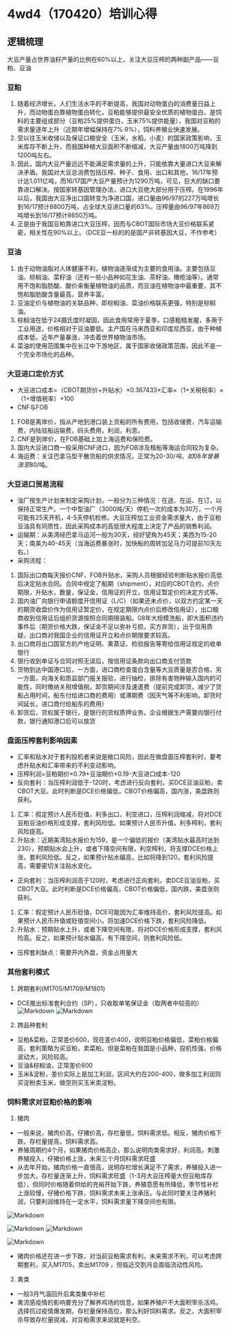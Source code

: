 # 4wd4（170420）培训心得
## 逻辑梳理
大豆产量占世界油籽产量的比例在60%以上，关注大豆压榨的两种副产品——豆粕、豆油
### 豆粕
1. 随着经济增长，人们生活水平的不断提高，我国对动物蛋白的消费量日益上升，而动物蛋白靠植物蛋白转化，豆粕能够提供最安全优质的植物蛋白，是饲料的主要组成部分（豆粕25%提供蛋白，玉米75%提供能量），我国对豆粕的需求量逐年上升（近期年增幅保持在7%·9%），饲料养殖业快速发展。
2. 受以往玉米收储以及保证口粮安全（玉米，水稻，小麦）的国家政策影响，玉米库存不断上升，而我国种植大豆面积不断缩减，大豆产量由1800万吨降到1200吨左右。
3. 因此，国内大豆产量远远不能满足需求量的上升，只能依靠大量进口大豆来解决矛盾。我国对大豆总消费包括压榨、种子、食用、出口和其他，16/17年预计达1.011亿吨，而16/17国产大豆产量预计为1290万吨，可见，巨大的缺口要靠进口解决。按国家转基因管理办法，进口大豆绝大部分用于压榨。在1996年以后，我国由大豆净出口国转变为净进口国，进口量由96/97的227万吨增长到16/17预计8800万吨，占全球大豆进口量的63%。压榨量由96/97年869万吨增长到16/17预计8650万吨。
4. 正是由于我国豆粕靠进口大豆压榨，因而与CBOT国际市场大豆价格联系紧密，相关性在90%以上。（DCE豆一标的的是国产非转基因大豆，不作参考）
### 豆油
1. 由于动物油脂对人体健康不利，植物油逐渐成为主要的食用油。主要包括豆油、棕榈油、菜籽油（还有一些小品种如花生油、茶籽油、橄榄油等）。通常用不饱和脂肪酸、酸价来衡量植物油的品质，而豆油在植物油中最重要，其不饱和脂肪酸含量最高，营养丰富。
2. 豆油定价与植物油的关联品种，即棕榈油、菜油价格联系更强，特别是棕榈油。
3. 棕榈油在低于24摄氏度时凝固，因此食用常用于夏季，口感粗糙发腥，多用于工业用途，价格相对于豆油要低。主产国在马来西亚和印度尼西亚，由于种植成本低，近年产量暴涨，冲击着世界植物油市场。
4. 菜油的使用范围集中在长江中下游地区，属于国家收储政策范围，因此不是一个完全市场化的品种。
### 大豆进口定价方式
- 大豆进口成本=（CBOT期货价+升贴水）×0.367433×汇率×（1+关税税率）×（1+增值税率）+100
- CNF与FOB
1. FOB是离岸价，指从产地到港口装上货船的所有费用，包括收储费，汽车运输费，内陆驳船运输费，码头费用，利润，利息。
2. CNF是到岸价，在FOB基础上加上海运费和保险费。
3. 国内大豆进口商一般采用CNF进口，因为FOB涉及租船等海运合同较为复杂。
4. 海运费：关注巴拿马型干散货船的供求情况，正常为20-30$/吨，如08年曾暴涨至80$/吨。

### 大豆进口贸易流程
- 油厂按生产计划来制定采购计划，一般分为三种情况：在途、在运、在订，以保持正常生产。一个中型油厂（3000吨/天）停机一次的成本为30万，一个月可能有25天开机，4-5天停机检修。大豆压榨加工业资金需求量大，由于豆粕豆油具有同质性，因此采购成本的高低很大程度上决定了产品的销售利润。
- 运输期：从美湾经巴拿马运河一般为30天，经好望角为45天；美西为15-20天；南美为40-45天（当海运费暴涨时，加快船的周转加足马力可提前10天左右。）
- 采购流程：
1. 国际出口商每天报价CNF、FOB升贴水，采购人员根据经验判断贴水报价高低后决定贴水合同。合同中规定了船期（shipment），对应的CBOT合约，点价期限，升贴水，数量，保证金，信用证的开立，信用证暂定价的决定方式等。
2. 国内油厂向银行申请额度开信用证（L/C）（如果还未点价，以双方约定某一天的期货收盘价作为信用证暂定价，在规定期限内点价后修改信用证），出口粮商收到信用证后组织货源按照合同期限装船。08年大规模洗船，即大面积违约事件后（期货价格大跌，保证金不足以弥补亏损，买方弃货），出于信用质疑，出口商对我国企业的信用证开立和点价期限要求较高。
3. 出口商将出口国官方的产地证明、熏蒸证、检验报告等寄给信用证规定的收单银行
4. 银行收到单证与合同对照无误后，按信用证条款向出口商支付货款
5. 货物到达中国港口后，一方面，进口商检查蛋白含量等大豆质量是否合格，另一方面，向海关和质监部门报关报验，进行抽检，排除有害物种输入国内的可能性，同时缴纳关税增值税。卸货期间涉及速遣费（提前完成卸货，减少了货船占用时间，船东付给进口商的费用）或滞期费（因天气等不利影响，卸货时间延长，进口商付给船东的费用）
6. 卸货后，货权属于银行，是银行的货权质押业务。企业根据生产需要向银行付款，银行通知港口后可以放货

### 盘面压榨套利影响因素
- 汇率和贴水对于套利投机者来说是敞口风险，因此在做盘面压榨套利时，要考虑升贴水和汇率带来的不利变动影响。
- 压榨利润=豆粕期价×0.79+豆油期价×0.19-大豆进口成本-120
- 反向套利：当压榨利润低于-120时，考虑进行反向套利，买DCE豆油豆粕，卖CBOT大豆。此时判断是DCE价格偏低，CBOT价格偏高，国内涨，美盘跌则获利。
1. 汇率：假定预计人民币贬值，利多出口，利空进口，压榨利润缩减，将对DCE豆粕豆油价格形成支撑，套利风险低。如果预计人民币升值，利多榨利，套利风险提高。
2. 升贴水：近期美湾贴水报价为159，是一个偏低的报价（美湾贴水最高时达到230），预期贴水会上升，或者下降空间有限，利空榨利，将支撑DCE价格上涨，套利风险低。反之，如果预计贴水偏高，比如将降到120，套利风险提高，需要密切关注贴水变化。
- 正向套利：当压榨利润高于120时，考虑进行正向套利，卖DCE豆油豆粕，买CBOT大豆。此时判断是DCE价格偏高，CBOT价格偏低，国内跌，美盘涨则获利。
1. 汇率：假定预计人民币贬值，DCE可能因为汇率维持高价，套利风险提高。如果预计人民币升值或贬值空间小，将加速DCE价格下跌，套利风险降低。
2. 升贴水：预期贴水上升，或者下降空间有限，将对DCE价格形成支撑，套利风险高。反之，如果预计贴水偏高，有下降空间，则套利风险低。
- 压榨套利缺点：需要开内外盘，资金占用量大

### 其他套利模式
1. 跨期套利(M1705/M1709/M1801)
- DCE推出标准套利合约（SP），只收取单笔保证金（取两者中较高的）
![Markdown](http://i4.buimg.com/591986/f3ae4ef6611685f5.png)
![Markdown](http://i4.buimg.com/591986/04cbfead505efc06.png)
2. 跨品种套利
- 豆粕&菜粕，正常差价600，现在差价400，说明豆粕价格偏低，菜粕价格偏高，套利策略为买豆粕，卖菜粕。但是菜粕在我国是小品种，投机性强，价格波动大，风险较高。
- 豆油&棕榈油，正常差价800
- 玉米&淀粉，差价实际上是加工利润，区间大约在200-400，做多加工利润则买淀粉卖玉米，做空则买玉米卖淀粉。

### 饲料需求对豆粕价格的影响
1. 猪肉
- 一般来说，猪肉价高，仔猪价高，存栏量低，饲料需求低。相反，猪肉价格下跌，存栏量提高，饲料需求高。
- 养殖周期约4个月，如果猪肉价格高企，那么说明肉类需求好，利润高，刺激养殖投入，仔猪价格上涨，未来三个月饲料需求旺盛
- 从去年开始，猪肉价格一直很高，说明存栏增长满足不了需求，养殖投入进一步加大，存栏量逐渐上升，饲料需求旺盛（1-3月大豆压榨量大但豆粕库存低），但同时价格随着供给的充裕开始下跌，养殖意愿有所降低，季节性补栏上涨较慢，仔猪价格下跌，饲料需求未来上涨承压。与此同时要关注养猪利润，只要利润维持在一定水平，饲料需求量下降空间也有限。

![Markdown](http://i4.buimg.com/591986/01f497101b516c90.png)
<br/>

![Markdown](https://camo.githubusercontent.com/16fc8ce76279a15eb7eccb9f8a46a8522e612db4/687474703a2f2f6f6f3878626436396d2e626b742e636c6f7564646e2e636f6d2f322545362539432538382545372539342539462545372538432541412545352541442539382545362541302538462545392538372538462e706e67)
![Markdown](https://camo.githubusercontent.com/185d6c0f71311b05ed2bbf0b9daeeb887c28d683/687474703a2f2f6f6f3878626436396d2e626b742e636c6f7564646e2e636f6d2f332545362539432538382545372539342539462545372538432541412545352541442539382545362541302538462545392538372538462e706e67)
<br/>

![Markdown](http://i1.piimg.com/591986/1e3de5fca7a51d74.png)

- 猪肉价格还在进一步下跌，对当前豆粕需求有利，未来需求不利，可以考虑跨期套利，买入M1705，卖出M1709
，但临近交割月会面临流动性风险。
2. 禽类
- 一般3月气温回升后禽类集中补栏
- 禽流感疫情的影响要充分了解养鸡场的信息，如果养殖户不大面积宰杀活鸡，选择抗过疫情爆发期，存栏量保持高位，那么利好饲料需求。反之，大面积宰杀导致存栏量锐减，对豆粕需求来说就是利空。


